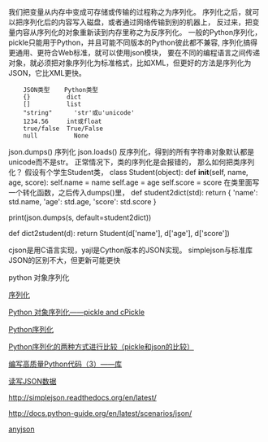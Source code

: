 我们把变量从内存中变成可存储或传输的过程称之为序列化。
序列化之后，就可以把序列化后的内容写入磁盘，或者通过网络传输到别的机器上，
反过来，把变量内容从序列化的对象重新读到内存里称之为反序列化。
一般的Python序列化，pickle只能用于Python，并且可能不同版本的Python彼此都不兼容,
序列化搞得更通用、更符合Web标准，就可以使用json模块，
要在不同的编程语言之间传递对象，就必须把对象序列化为标准格式，比如XML，但更好的方法是序列化为JSON，它比XML更快。

        JSON类型	  Python类型
        {}	        dict
        []	        list
        "string"	  'str'或u'unicode'
        1234.56	    int或float
        true/false	True/False
        null	      None
json.dumps()  序列化
json.loads()  反序列化，得到的所有字符串对象默认都是unicode而不是str。
正常情况下，类的序列化是会报错的，
那么如何把类序列化？
假设有个学生Student类，
class Student(object):
    def __init__(self, name, age, score):
        self.name = name
        self.age = age
        self.score = score
在类里面写一个转化函数，之后传入dumps()里，
def student2dict(std):
    return {
        'name': std.name,
        'age': std.age,
        'score': std.score
    }

print(json.dumps(s, default=student2dict))

def dict2student(d):
    return Student(d['name'], d['age'], d['score'])

cjson是用C语言实现，yajl是Cython版本的JSON实现。 simplejson与标准库JSON的区别不大，但更新可能更快


python 对象序列化

[序列化](http://www.liaoxuefeng.com/wiki/001374738125095c955c1e6d8bb493182103fac9270762a000/00138683221577998e407bb309542d9b6a68d9276bc3dbe000)

[Python 对象序列化——pickle and cPickle](http://segmentfault.com/a/1190000000641920)

[Python序列化](http://beginman.cn/python/2015/05/19/Python-cc/)

[Python序列化的两种方式进行比较（pickle和json的比较）](http://www.huangxiaohao.com/2015/08/python%E5%BA%8F%E5%88%97%E5%8C%96%E7%9A%84%E4%B8%A4%E7%A7%8D%E6%96%B9%E5%BC%8F%E8%BF%9B%E8%A1%8C%E6%AF%94%E8%BE%83%EF%BC%88pickle%E5%92%8Cjson%E7%9A%84%E6%AF%94%E8%BE%83%EF%BC%89/)

[编写高质量Python代码（3）——库](http://www.wengweitao.com/bian-xie-gao-zhi-liang-pythondai-ma-3-ku.html)

[读写JSON数据](http://python3-cookbook.readthedocs.org/zh_CN/latest/c06/p02_read-write_json_data.html)

http://simplejson.readthedocs.org/en/latest/

http://docs.python-guide.org/en/latest/scenarios/json/

[anyjson](https://pypi.python.org/pypi/anyjson/0.3.3)
